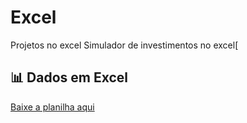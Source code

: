 # Excel
Projetos no excel
Simulador de investimentos no excel[
## 📊 Dados em Excel
[Baixe a planilha aqui](PK)
